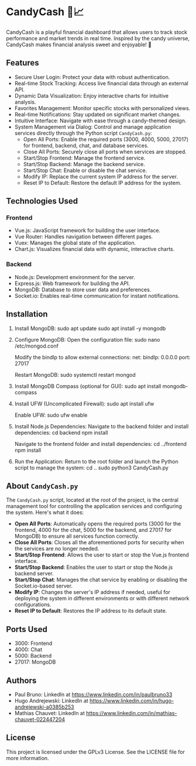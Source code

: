 # CandyCash 🍬📈

CandyCash is a playful financial dashboard that allows users to track stock performance and market trends in real time. Inspired by the candy universe, CandyCash makes financial analysis sweet and enjoyable! 🍭

## Features

- Secure User Login: Protect your data with robust authentication.
- Real-time Stock Tracking: Access live financial data through an external API.
- Dynamic Data Visualization: Enjoy interactive charts for intuitive analysis.
- Favorites Management: Monitor specific stocks with personalized views.
- Real-time Notifications: Stay updated on significant market changes.
- Intuitive Interface: Navigate with ease through a candy-themed design.
- System Management via Dialog: Control and manage application services directly through the Python script `CandyCash.py`:
  - Open All Ports: Enable the required ports (3000, 4000, 5000, 27017) for frontend, backend, chat, and database services.
  - Close All Ports: Securely close all ports when services are stopped.
  - Start/Stop Frontend: Manage the frontend service.
  - Start/Stop Backend: Manage the backend service.
  - Start/Stop Chat: Enable or disable the chat service.
  - Modify IP: Replace the current system IP address for the server.
  - Reset IP to Default: Restore the default IP address for the system.

## Technologies Used

### Frontend
- Vue.js: JavaScript framework for building the user interface.
- Vue Router: Handles navigation between different pages.
- Vuex: Manages the global state of the application.
- Chart.js: Visualizes financial data with dynamic, interactive charts.

### Backend
- Node.js: Development environment for the server.
- Express.js: Web framework for building the API.
- MongoDB: Database to store user data and preferences.
- Socket.io: Enables real-time communication for instant notifications.

## Installation

1. Install MongoDB:
   sudo apt update
   sudo apt install -y mongodb

2. Configure MongoDB:
   Open the configuration file:
   sudo nano /etc/mongod.conf

   Modify the bindIp to allow external connections:
   net:
     bindIp: 0.0.0.0
     port: 27017

   Restart MongoDB:
   sudo systemctl restart mongod

3. Install MongoDB Compass (optional for GUI):
   sudo apt install mongodb-compass

4. Install UFW (Uncomplicated Firewall):
   sudo apt install ufw

   Enable UFW:
   sudo ufw enable

5. Install Node.js Dependencies:
   Navigate to the backend folder and install dependencies:
   cd backend
   npm install

   Navigate to the frontend folder and install dependencies:
   cd ../frontend
   npm install

6. Run the Application:
   Return to the root folder and launch the Python script to manage the system:
   cd ..
   sudo python3 CandyCash.py

## About `CandyCash.py`

The `CandyCash.py` script, located at the root of the project, is the central management tool for controlling the application services and configuring the system. Here's what it does:

- **Open All Ports**: Automatically opens the required ports (3000 for the frontend, 4000 for the chat, 5000 for the backend, and 27017 for MongoDB) to ensure all services function correctly.
- **Close All Ports**: Closes all the aforementioned ports for security when the services are no longer needed.
- **Start/Stop Frontend**: Allows the user to start or stop the Vue.js frontend interface.
- **Start/Stop Backend**: Enables the user to start or stop the Node.js backend server.
- **Start/Stop Chat**: Manages the chat service by enabling or disabling the Socket.io-based server.
- **Modify IP**: Changes the server's IP address if needed, useful for deploying the system in different environments or with different network configurations.
- **Reset IP to Default**: Restores the IP address to its default state.

## Ports Used

- 3000: Frontend
- 4000: Chat
- 5000: Backend
- 27017: MongoDB

## Authors

- Paul Bruno: LinkedIn at https://www.linkedin.com/in/paulbruno33
- Hugo Andrejewski: LinkedIn at https://www.linkedin.com/in/hugo-andrejewski-a0385b253
- Mathias Chauvet: LinkedIn at https://www.linkedin.com/in/mathias-chauvet-022447204

## License

This project is licensed under the GPLv3 License. See the LICENSE file for more information.
